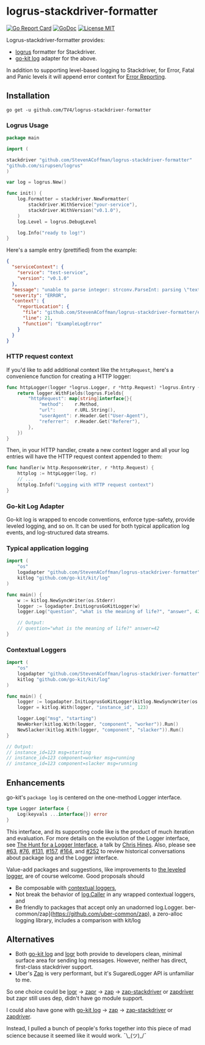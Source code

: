 # logrus-stackdriver-formatter

[![Go Report Card](https://goreportcard.com/badge/github.com/StevenACoffman/logrus-stackdriver-formatter)](https://goreportcard.com/report/github.com/StevenACoffman/logrus-stackdriver-formatter)
[![GoDoc](https://img.shields.io/badge/godoc-reference-blue.svg?style=flat)](https://godoc.org/github.com/StevenACoffman/logrus-stackdriver-formatter)
[![License MIT](https://img.shields.io/badge/license-MIT-lightgrey.svg?style=flat)](https://github.com/StevenACoffman/logrus-stackdriver-formatter#license)

Logrus-stackdriver-formatter provides:
+ [logrus](https://github.com/sirupsen/logrus) formatter for Stackdriver.
+ [go-kit log](https://github.com/go-kit/kit/tree/master/log) adapter for the above.

In addition to supporting level-based logging to Stackdriver, for Error, Fatal and Panic levels it will append error context for [Error Reporting](https://cloud.google.com/error-reporting/).

## Installation

```shell
go get -u github.com/TV4/logrus-stackdriver-formatter
```

### Logrus Usage

```go
package main

import (

stackdriver "github.com/StevenACoffman/logrus-stackdriver-formatter"
"github.com/sirupsen/logrus"
)

var log = logrus.New()

func init() {
    log.Formatter = stackdriver.NewFormatter(
        stackdriver.WithService("your-service"), 
        stackdriver.WithVersion("v0.1.0"),
    )
    log.Level = logrus.DebugLevel

    log.Info("ready to log!")
}
```

Here's a sample entry (prettified) from the example:

```json
{
  "serviceContext": {
    "service": "test-service",
    "version": "v0.1.0"
  },
  "message": "unable to parse integer: strconv.ParseInt: parsing \"text\": invalid syntax",
  "severity": "ERROR",
  "context": {
    "reportLocation": {
      "file": "github.com/StevenACoffman/logrus-stackdriver-formatter/example_test.go",
      "line": 21,
      "function": "ExampleLogError"
    }
  }
}
```

### HTTP request context

If you'd like to add additional context like the `httpRequest`, here's a convenience function for creating a HTTP logger:

```go
func httpLogger(logger *logrus.Logger, r *http.Request) *logrus.Entry {
    return logger.WithFields(logrus.Fields{
        "httpRequest": map[string]interface{}{
            "method":    r.Method,
            "url":       r.URL.String(),
            "userAgent": r.Header.Get("User-Agent"),
            "referrer":  r.Header.Get("Referer"),
        },
    })
}
```

Then, in your HTTP handler, create a new context logger and all your log entries will have the HTTP request context appended to them:

```go
func handler(w http.ResponseWriter, r *http.Request) {
    httplog := httpLogger(log, r)
    // ...
    httplog.Infof("Logging with HTTP request context")
}
```

### Go-kit Log Adapter

Go-kit log is wrapped to encode conventions, enforce type-safety, provide leveled
logging, and so on. It can be used for both typical application log events,
and log-structured data streams.


### Typical application logging

```go
import (
	"os"
	logadapter "github.com/StevenACoffman/logrus-stackdriver-formatter"
	kitlog "github.com/go-kit/kit/log"
)

func main() {
	w := kitlog.NewSyncWriter(os.Stderr)
	logger := logadapter.InitLogrusGoKitLogger(w)
	logger.Log("question", "what is the meaning of life?", "answer", 42)

	// Output:
	// question="what is the meaning of life?" answer=42
}
```

### Contextual Loggers

```go
import (
	"os"
	logadapter "github.com/StevenACoffman/logrus-stackdriver-formatter"
	kitlog "github.com/go-kit/kit/log"
)

func main() {
	logger := logadapter.InitLogrusGoKitLogger(kitlog.NewSyncWriter(os.Stderr))
	logger = kitlog.With(logger, "instance_id", 123)

	logger.Log("msg", "starting")
	NewWorker(kitlog.With(logger, "component", "worker")).Run()
	NewSlacker(kitlog.With(logger, "component", "slacker")).Run()
}

// Output:
// instance_id=123 msg=starting
// instance_id=123 component=worker msg=running
// instance_id=123 component=slacker msg=running
```

## Enhancements

go-kit's `package log` is centered on the one-method Logger interface.

```go
type Logger interface {
	Log(keyvals ...interface{}) error
}
```

This interface, and its supporting code like is the product of much iteration
and evaluation. For more details on the evolution of the Logger interface,
see [The Hunt for a Logger Interface](http://go-talks.appspot.com/github.com/ChrisHines/talks/structured-logging/structured-logging.slide#1),
a talk by [Chris Hines](https://github.com/ChrisHines).
Also, please see
[#63](https://github.com/go-kit/kit/issues/63),
[#76](https://github.com/go-kit/kit/pull/76),
[#131](https://github.com/go-kit/kit/issues/131),
[#157](https://github.com/go-kit/kit/pull/157),
[#164](https://github.com/go-kit/kit/issues/164), and
[#252](https://github.com/go-kit/kit/pull/252)
to review historical conversations about package log and the Logger interface.

Value-add packages and suggestions,
like improvements to [the leveled logger](https://godoc.org/github.com/go-kit/kit/log/level),
are of course welcome. Good proposals should

- Be composable with [contextual loggers](https://godoc.org/github.com/go-kit/kit/log#With),
- Not break the behavior of [log.Caller](https://godoc.org/github.com/go-kit/kit/log#Caller) in any wrapped contextual loggers, and
- Be friendly to packages that accept only an unadorned log.Logger.
ber-common/zap](https://github.com/uber-common/zap), a zero-alloc logging library, includes a comparison with kit/log

## Alternatives

+ Both [go-kit log](https://github.com/go-kit/kit/tree/master/log) and [logr](https://github.com/go-logr/logr) both provide to developers clean, minimal surface area for sending log messages. However, neither has direct, first-class stackdriver support.
+ Uber's [Zap](https://github.com/uber-go/zap) is very performant, but it's SugaredLogger API is unfamiliar to me.

So one choice could be [logr](https://github.com/go-logr/logr) -> [zapr](https://github.com/go-logr/zapr) -> [zap](https://github.com/uber-go/zap) -> [zap-stackdriver](https://github.com/tommy351/zap-stackdriver) or [zapdriver](github.com/blendle/zapdriver) but zapr still uses dep, didn't have go module support.

I could also have gone with [go-kit log](https://github.com/go-kit/kit/tree/master/log) -> [zap](https://github.com/uber-go/zap) -> [zap-stackdriver](https://github.com/tommy351/zap-stackdriver) or [zapdriver](github.com/blendle/zapdriver).

Instead, I pulled a bunch of people's forks together into this piece of mad science because it seemed like it would work. ¯\\\_(ツ)_/¯